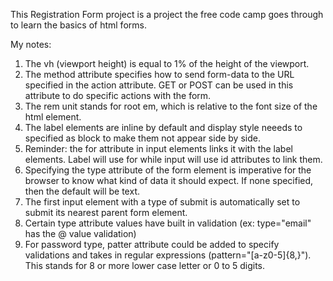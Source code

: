 This Registration Form project is a project the free code camp goes through to learn the basics of html forms.

My notes:
1. The vh (viewport height) is equal to 1% of the height of the viewport.
2. The method attribute specifies how to send form-data to the URL specified in the action attribute. GET or POST can be used in this attribute to do specific actions with the form.
3. The rem unit stands for root em, which is relative to the font size of the html element.
4. The label elements are inline by default and display style neeeds to specified as block to make them not appear side by side.
5. Reminder: the for attribute in input elements links it with the label elements. Label will use for while input will use id attributes to link them.
6. Specifying the type attribute of the form element is imperative for the browser to know what kind of data it should expect. If none specified, then the default will be text.
7. The first input element with a type of submit is automatically set to submit its nearest parent form element.
8. Certain type attribute values have built in validation (ex: type="email" has the @ value validation)
9. For password type, patter attribute could be added to specify validations and takes in regular expressions (pattern="[a-z0-5]{8,}"). This stands for 8 or more lower case letter or 0 to 5 digits.